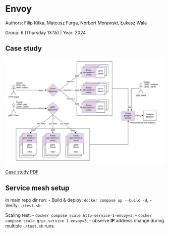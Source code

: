 # Envoy

Authors: Filip Kitka, Mateusz Furga, Norbert Morawski, Łukasz Wala

Group: 6 (Thursday 13:15) | Year: 2024

## Case study
![Case study concept image](docs/case-study.jpg "Case study concept image")

[Case study PDF](docs/doc.pdf)

## Service mesh setup
In main repo dir run:
	- Build & deploy: `docker compose up --build -d`,
	- Verify: `./test.sh`.

Scaling test:
	- `docker compose scale http-service-1-envoy=3`,
	- `docker compose scale grpc-service-1-envoy=3`,
	- observe **IP** address change during multiple `./test.sh` runs.
